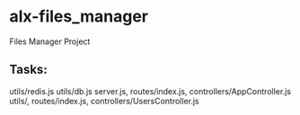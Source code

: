 # alx-files_manager

Files Manager Project

## Tasks:

utils/redis.js
utils/db.js
server.js, routes/index.js, controllers/AppController.js
utils/, routes/index.js, controllers/UsersController.js
